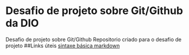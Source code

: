 # Desafio de projeto sobre Git/Github da DIO
Desafio de projeto sobre Git/Github
Repositorio criado para o desafio de projeto
##Links úteis
[sintaxe básica markdown](https://www.markdownguide.org/basic-syntax/)


